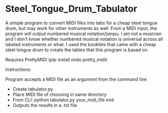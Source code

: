 # Steel_Tongue_Drum_Tabulator
A simple program to convert MIDI files into tabs for a cheap steel tongue drum, but may work for other instruments as well. From a MIDI input, the program will output numbered musical notation/jianpu. I am not a musician and I don't know whether numbered musical notation is universal across all labeled instruments or what. I used the booklets that came with a cheap steel tongue drum to create the tables that this program is based on.

Requires PrettyMIDI (pip install mido pretty_midi)

Instructions:

Program accepts a MIDI file as an argument from the command line 
* Create tabulator.py
* Place MIDI file of choosing in same directory 
* From CLI: python tabulator.py your_midi_file.mid
* Outputs the results in a .txt file

